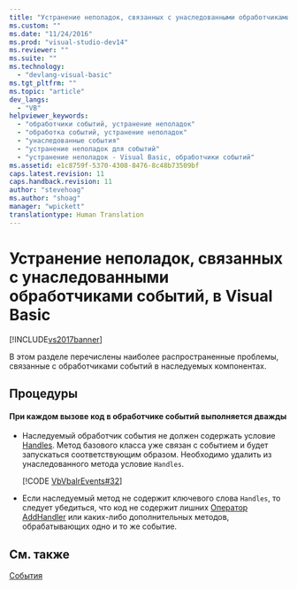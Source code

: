```yaml
---
title: "Устранение неполадок, связанных с унаследованными обработчиками событий, в Visual Basic | Microsoft Docs"
ms.custom: ""
ms.date: "11/24/2016"
ms.prod: "visual-studio-dev14"
ms.reviewer: ""
ms.suite: ""
ms.technology: 
  - "devlang-visual-basic"
ms.tgt_pltfrm: ""
ms.topic: "article"
dev_langs: 
  - "VB"
helpviewer_keywords: 
  - "обработчики событий, устранение неполадок"
  - "обработка событий, устранение неполадок"
  - "унаследованные события"
  - "устранение неполадок для событий"
  - "устранение неполадок - Visual Basic, обработчики событий"
ms.assetid: e1c8759f-5370-4308-8476-8c48b73509bf
caps.latest.revision: 11
caps.handback.revision: 11
author: "stevehoag"
ms.author: "shoag"
manager: "wpickett"
translationtype: Human Translation
---
```

# Устранение неполадок, связанных с унаследованными обработчиками событий, в Visual Basic
[!INCLUDE[vs2017banner](../../../../csharp/includes/vs2017banner.md)]

В этом разделе перечислены наиболее распространенные проблемы, связанные с обработчиками событий в наследуемых компонентах.  
  
## Процедуры  
  
#### При каждом вызове код в обработчике событий выполняется дважды  
  
-   Наследуемый обработчик события не должен содержать условие [Handles](../../../../visual-basic/language-reference/statements/handles-clause.md).  Метод базового класса уже связан с событием и будет запускаться соответствующим образом.  Необходимо удалить из унаследованного метода условие `Handles`.  
  
     [!CODE [VbVbalrEvents#32](../CodeSnippet/VS_Snippets_VBCSharp/VbVbalrEvents#32)]  
  
-   Если наследуемый метод не содержит ключевого слова `Handles`, то следует убедиться, что код не содержит лишних [Оператор AddHandler](../../../../visual-basic/language-reference/statements/addhandler-statement.md) или каких\-либо дополнительных методов, обрабатывающих одно и то же событие.  
  
## См. также  
 [События](../../../../visual-basic/programming-guide/language-features/events/events.md)